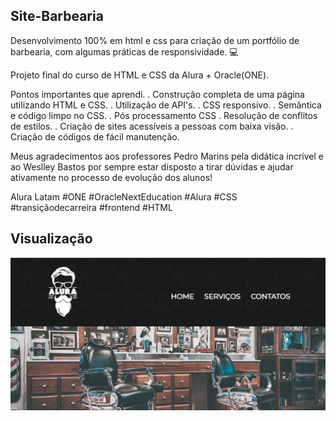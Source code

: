 ## Site-Barbearia
Desenvolvimento 100% em html e css para criação de um portfólio de barbearia, com algumas práticas de responsividade. 💻

Projeto final do curso de HTML e CSS da Alura + Oracle(ONE).

Pontos importantes que aprendi.
. Construção completa de uma página utilizando HTML e CSS.
. Utilização de API's.
. CSS responsivo.
. Semântica e código limpo no CSS.
. Pós processamento CSS
. Resolução de conflitos de estilos.
. Criação de sites acessíveis a pessoas com baixa visão.
. Criação de códigos de fácil manutenção.

Meus agradecimentos aos professores Pedro Marins pela didática incrível e ao Weslley Bastos por sempre estar disposto a tirar dúvidas e ajudar ativamente no processo de evolução dos alunos!

Alura Latam
#ONE #OracleNextEducation #Alura #CSS #transiçãodecarreira #frontend #HTML

## Visualização
![Screenshot](./imagens/header.jpg)

